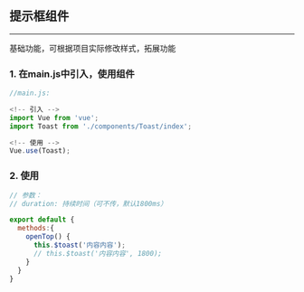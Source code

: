 ## 提示框组件

---
基础功能，可根据项目实际修改样式，拓展功能


### 1. 在main.js中引入，使用组件

``` javascript
//main.js:

<!-- 引入 -->
import Vue from 'vue';
import Toast from './components/Toast/index';

<!-- 使用 -->
Vue.use(Toast);
```

### 2. 使用

``` javascript
// 参数：
// duration: 持续时间（可不传，默认1800ms）

export default {
  methods:{
    openTop() {
      this.$toast('内容内容');
      // this.$toast('内容内容', 1800);
    }
  }
}
```
